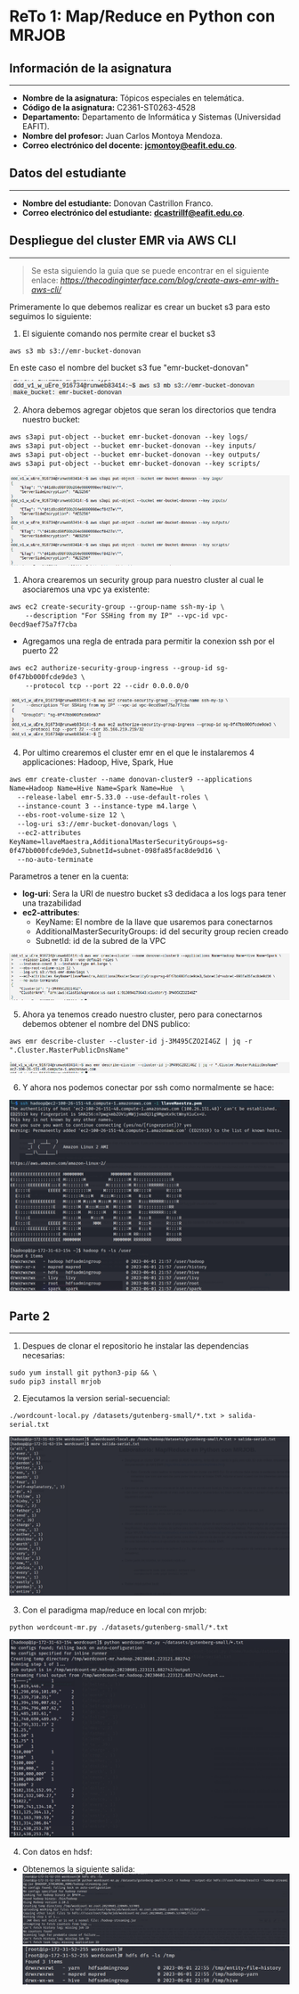 # ReTo 1: Map/Reduce en Python con MRJOB

## Información de la asignatura
---

 -  **Nombre de la asignatura:** Tópicos especiales en telemática.
-   **Código de la asignatura:**  C2361-ST0263-4528
-   **Departamento:** Departamento de Informática y Sistemas (Universidad EAFIT).
-   **Nombre del profesor:** Juan Carlos Montoya Mendoza.
-  **Correo electrónico del docente:** __[jcmontoy@eafit.edu.co](mailto:jcmontoy@eafit.edu.co)__.

## Datos del estudiante
---
-   **Nombre del estudiante:** Donovan Castrillon Franco.
-  **Correo electrónico del estudiante:** __[dcastrillf@eafit.edu.co](mailto:dcastrillf@eafit.edu.co)__.

## Despliegue del cluster EMR via AWS CLI
---
> Se esta siguiendo la guia que se puede encontrar en el siguiente enlace: *https://thecodinginterface.com/blog/create-aws-emr-with-aws-cli/*

Primeramente lo que debemos realizar es crear un bucket s3 para esto seguimos lo siguiente:

1. El siguiente comando nos permite crear el bucket s3

```
aws s3 mb s3://emr-bucket-donovan
```

En este caso el nombre del bucket s3 fue "emr-bucket-donovan"

![](https://raw.githubusercontent.com/eldoniis/finalTeT/main/reto1-clusterEMR/img/create-s3-1.png)

2. Ahora debemos agregar objetos que seran los directorios que tendra nuestro bucket:

```
aws s3api put-object --bucket emr-bucket-donovan --key logs/
aws s3api put-object --bucket emr-bucket-donovan --key inputs/
aws s3api put-object --bucket emr-bucket-donovan --key outputs/
aws s3api put-object --bucket emr-bucket-donovan --key scripts/
```

![](https://raw.githubusercontent.com/eldoniis/finalTeT/main/reto1-clusterEMR/img/create-s3-2.png)

1. Ahora crearemos un security group para nuestro cluster al cual le asociaremos una vpc ya existente:

```
aws ec2 create-security-group --group-name ssh-my-ip \
    --description "For SSHing from my IP" --vpc-id vpc-0ecd9aef75a7f7cba
```

* Agregamos una regla de entrada para permitir la conexion ssh por el puerto 22

```
aws ec2 authorize-security-group-ingress --group-id sg-0f47bb000fcde9de3 \
    --protocol tcp --port 22 --cidr 0.0.0.0/0
```

![](https://raw.githubusercontent.com/eldoniis/finalTeT/main/reto1-clusterEMR/img/create-cluster-4.png)

4. Por ultimo crearemos el cluster emr en el que le instalaremos 4 applicaciones: Hadoop, Hive, Spark, Hue

```
aws emr create-cluster --name donovan-cluster9 --applications Name=Hadoop Name=Hive Name=Spark Name=Hue  \
  --release-label emr-5.33.0 --use-default-roles \
  --instance-count 3 --instance-type m4.large \
  --ebs-root-volume-size 12 \
  --log-uri s3://emr-bucket-donovan/logs \
  --ec2-attributes KeyName=llaveMaestra,AdditionalMasterSecurityGroups=sg-0f47bb000fcde9de3,SubnetId=subnet-098fa85fac8de9d16 \
  --no-auto-terminate
```

Parametros a tener en la cuenta:

- **log-uri**: Sera la URI de nuestro bucket s3 dedidaca a los logs para tener una trazabilidad
- **ec2-attributes**:
  - KeyName: El nombre de la llave que usaremos para conectarnos
  - AdditionalMasterSecurityGroups: id del security group recien creado
  - SubnetId: id de la subred de la VPC

![](https://raw.githubusercontent.com/eldoniis/finalTeT/main/reto1-clusterEMR/img/create-cluster-5.png)

5. Ahora ya tenemos creado nuestro cluster, pero para conectarnos debemos obtener el nombre del DNS publico:

```
aws emr describe-cluster --cluster-id j-3M495CZO2I4GZ | jq -r ".Cluster.MasterPublicDnsName"
```

![](https://raw.githubusercontent.com/eldoniis/finalTeT/main/reto1-clusterEMR/img/create-cluster-6.png)

6. Y ahora nos podemos conectar por ssh como normalmente se hace:

![](https://raw.githubusercontent.com/eldoniis/finalTeT/main/reto1-clusterEMR/img/create-cluster-7.png)

## Parte 2
---

1. Despues de clonar el repositorio he instalar las dependencias necesarias:

```
sudo yum install git python3-pip && \
sudo pip3 install mrjob
```

2. Ejecutamos la version serial-secuencial:

```
./wordcount-local.py /datasets/gutenberg-small/*.txt > salida-serial.txt
```

![](https://raw.githubusercontent.com/eldoniis/finalTeT/main/reto1-clusterEMR/img/ejecucion-wordcount-local.png)

3. Con el paradigma map/reduce en local con mrjob:

```
python wordcount-mr.py ./datasets/gutenberg-small/*.txt
```

![](https://raw.githubusercontent.com/eldoniis/finalTeT/main/reto1-clusterEMR/img/ejecucion-wordcount-m-local-1.png)

4. Con datos en hdsf:

* Obtenemos la siguiente salida:
![](https://raw.githubusercontent.com/eldoniis/finalTeT/main/reto1-clusterEMR/img/ejecucion-wordcount-m-local-12341.png)
![](https://raw.githubusercontent.com/eldoniis/finalTeT/main/reto1-clusterEMR/img/ejecucion-wordcount-m-local-ultimo.png)

